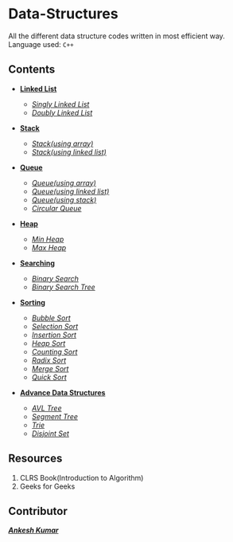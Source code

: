 # Data-Structures

All the different data structure codes written in most efficient way.  
Language used: `C++`

Contents
---

* [**Linked List**](https://github.com/Ankesh11/Data-Structure/tree/master/Linked%20List)  
    * [*Singly Linked List*](https://github.com/Ankesh11/Data-Structure/blob/master/Linked%20List/Singly%20Linked%20List.cpp)  
    * [*Doubly Linked List*](https://github.com/Ankesh11/Data-Structure/blob/master/Linked%20List/Doubly%20Linked%20List.cpp)

* [**Stack**](https://github.com/Ankesh11/Data-Structure/tree/master/Stack)  
    * [*Stack(using array)*](https://github.com/Ankesh11/Data-Structure/blob/master/Stack/Stack(using%20array).cpp)  
    * [*Stack(using linked list)*](https://github.com/Ankesh11/Data-Structure/blob/master/Stack/Stack(using%20linked%20list).cpp)

* [**Queue**](https://github.com/Ankesh11/Data-Structure/tree/master/Queue)  
    * [*Queue(using array)*](https://github.com/Ankesh11/Data-Structure/blob/master/Queue/Queue(using%20array).cpp)
    * [*Queue(using linked list)*](https://github.com/Ankesh11/Data-Structure/blob/master/Queue/Queue(using%20linked%20list).cpp)
    * [*Queue(using stack)*](https://github.com/Ankesh11/Data-Structure/blob/master/Queue/Queue(using%20stack).cpp)
    * [*Circular Queue*](https://github.com/Ankesh11/Data-Structure/blob/master/Queue/Circular%20Queue.cpp)

* [**Heap**](https://github.com/Ankesh11/Data-Structure/tree/master/Heap)  
    * [*Min Heap*](https://github.com/Ankesh11/Data-Structure/blob/master/Heap/Min%20Heap.cpp)  
    * [*Max Heap*](https://github.com/Ankesh11/Data-Structure/blob/master/Heap/Max%20Heap.cpp)

* [**Searching**](https://github.com/Ankesh11/Data-Structure/tree/master/Searching)   
    * [*Binary Search*](https://github.com/Ankesh11/Data-Structure/blob/master/Searching/Binary%20Search.cpp)  
    * [*Binary Search Tree*](https://github.com/Ankesh11/Data-Structure/blob/master/Searching/Binary%20Search%20Tree.cpp)

* [**Sorting**](https://github.com/Ankesh11/Data-Structure/tree/master/Sorting)  
    * [*Bubble Sort*](https://github.com/Ankesh11/Data-Structure/blob/master/Sorting/Bubble%20Sort.cpp)  
    * [*Selection Sort*](https://github.com/Ankesh11/Data-Structure/blob/master/Sorting/Selection%20Sort.cpp)  
    * [*Insertion Sort*](https://github.com/Ankesh11/Data-Structure/blob/master/Sorting/Insertion%20Sort.cpp)  
    * [*Heap Sort*](https://github.com/Ankesh11/Data-Structure/blob/master/Sorting/Heap%20Sort.cpp) 
    * [*Counting Sort*](https://github.com/Ankesh11/Data-Structure/blob/master/Sorting/Counting%20Sort.cpp) 
    * [*Radix Sort*](https://github.com/Ankesh11/Data-Structure/blob/master/Sorting/Radix%20Sort.cpp)  
    * [*Merge Sort*](https://github.com/Ankesh11/Data-Structure/blob/master/Sorting/Merge%20Sort.cpp)  
    * [*Quick Sort*](https://github.com/Ankesh11/Data-Structure/blob/master/Sorting/Quick%20Sort.cpp)
    
* [**Advance Data Structures**]()
    * [*AVL Tree*](https://github.com/Ankesh11/Data-Structure/tree/master/Advance%20Data%20Structures/AVL%20Tree)  
    * [*Segment Tree*](https://github.com/Ankesh11/Data-Structure/tree/master/Advance%20Data%20Structures/Segment%20Tree)  
    * [*Trie*](https://github.com/Ankesh11/Data-Structure/tree/master/Advance%20Data%20Structures/Trie)  
    * [*Disjoint Set*](https://github.com/Ankesh11/Data-Structure/tree/master/Advance%20Data%20Structures/Disjoint%20Set)  

Resources
---

1. CLRS Book(Introduction to Algorithm)
2. Geeks for Geeks

Contributor
---

[***Ankesh Kumar***](https://www.linkedin.com/in/ankesh-kumar-32b3a1b6/)  


